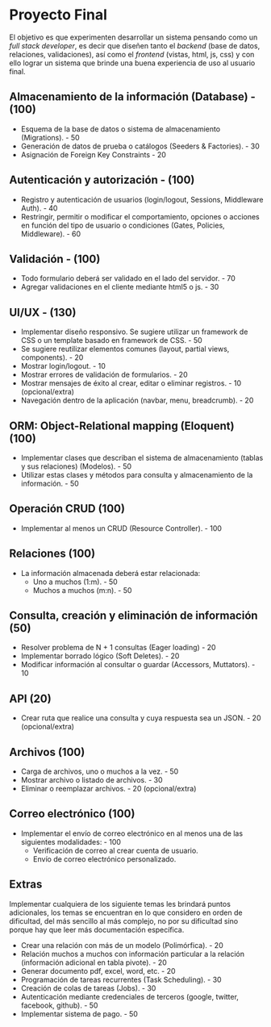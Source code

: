 # Proyecto Final

El objetivo es que experimenten desarrollar un sistema pensando como un *full stack developer*, es decir que diseñen tanto el *backend* (base de datos, relaciones, validaciones), así como el *frontend* (vistas, html, js, css) y con ello lograr un sistema que brinde una buena experiencia de uso al usuario final.

## Almacenamiento de la información (Database) - (100)

- Esquema de la base de datos o sistema de almacenamiento (Migrations). - 50
- Generación de datos de prueba o catálogos (Seeders & Factories). - 30
- Asignación de Foreign Key Constraints - 20

## Autenticación y autorización - (100)

- Registro y autenticación de usuarios (login/logout, Sessions, Middleware Auth). - 40
- Restringir, permitir o modificar el comportamiento, opciones o acciones en función del tipo de usuario o condiciones (Gates, Policies, Middleware). - 60

## Validación - (100)

- Todo formulario deberá ser validado en el lado del servidor. - 70
- Agregar validaciones en el cliente mediante html5 o js. - 30

## UI/UX - (130)

- Implementar diseño responsivo. Se sugiere utilizar un framework de CSS o un template basado en framework de CSS. - 50
- Se sugiere reutilizar elementos comunes (layout, partial views, components). - 20
- Mostrar login/logout. - 10
- Mostrar errores de validación de formularios. - 20
- Mostrar mensajes de éxito al crear, editar o eliminar registros. - 10 (opcional/extra)
- Navegación dentro de la aplicación (navbar, menu, breadcrumb). - 20

## ORM: Object-Relational mapping (Eloquent) (100)

- Implementar clases que describan el sistema de almacenamiento (tablas y sus relaciones) (Modelos). - 50
- Utilizar estas clases y métodos para consulta y almacenamiento de la información. - 50

## Operación CRUD (100)

- Implementar al menos un CRUD (Resource Controller). - 100

## Relaciones (100)

- La información almacenada deberá estar relacionada:
	+ Uno a muchos (1:m). - 50
	+ Muchos a muchos (m:n). - 50

## Consulta, creación y eliminación de información (50)

- Resolver problema de N + 1 consultas (Eager loading) - 20
- Implementar borrado lógico (Soft Deletes). - 20
- Modificar información al consultar o guardar (Accessors, Muttators). - 10

## API (20)

- Crear ruta que realice una consulta y cuya respuesta sea un JSON. - 20 (opcional/extra)

## Archivos (100)

- Carga de archivos, uno o muchos a la vez. - 50
- Mostrar archivo o listado de archivos. - 30
- Eliminar o reemplazar archivos. - 20 (opcional/extra)

## Correo electrónico (100)

- Implementar el envío de correo electrónico en al menos una de las siguientes modalidades: - 100
  - Verificación de correo al crear cuenta de usuario.
  - Envío de correo electrónico personalizado.

## Extras

Implementar cualquiera de los siguiente temas les brindará puntos adicionales, los temas se encuentran en lo que considero en orden de dificultad, del más sencillo al más complejo, no por su dificultad sino porque hay que leer más documentación específica.

- Crear una relación con más de un modelo (Polimórfica). - 20
- Relación muchos a muchos con información particular a la relación (información adicional en tabla pivote). - 20
- Generar documento pdf, excel, word, etc. - 20
- Programación de tareas recurrentes (Task Scheduling). - 30
- Creación de colas de tareas (Jobs). - 30
- Autenticación mediante credenciales de terceros (google, twitter, facebook, github). - 50
- Implementar sistema de pago. - 50
